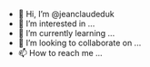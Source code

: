 - 👋 Hi, I’m @jeanclaudeduk
- 👀 I’m interested in ...
- 🌱 I’m currently learning ...
- 💞️ I’m looking to collaborate on ...
- 📫 How to reach me ...

<!---
jeanclaudeduk/jeanclaudeduk is a ✨ special ✨ repository because its `README.md` (this file) appears on your GitHub profile.
You can click the Preview link to take a look at your changes.
--->
